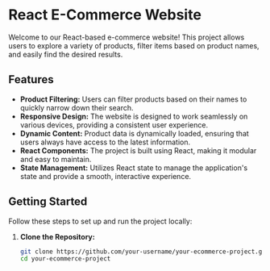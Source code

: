 # React E-Commerce Website

Welcome to our React-based e-commerce website! This project allows users to explore a variety of products, filter items based on product names, and easily find the desired results.

## Features

- **Product Filtering:** Users can filter products based on their names to quickly narrow down their search.
- **Responsive Design:** The website is designed to work seamlessly on various devices, providing a consistent user experience.
- **Dynamic Content:** Product data is dynamically loaded, ensuring that users always have access to the latest information.
- **React Components:** The project is built using React, making it modular and easy to maintain.
- **State Management:** Utilizes React state to manage the application's state and provide a smooth, interactive experience.

## Getting Started

Follow these steps to set up and run the project locally:

1. **Clone the Repository:**
   ```bash
   git clone https://github.com/your-username/your-ecommerce-project.git
   cd your-ecommerce-project
   ```
